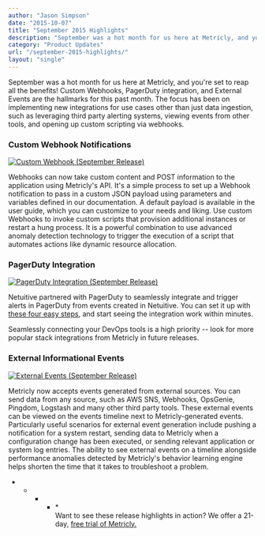 ```yaml
---
author: "Jason Simpson"
date: "2015-10-07"
title: "September 2015 Highlights"
description: "September was a hot month for us here at Metricly, and you’re set to reap all the benefits! Check out this month's new releases."
category: "Product Updates"
url: "/september-2015-highlights/"
layout: "single"
---
```


September was a hot month for us here at Metricly, and you're set to reap all the benefits! Custom Webhooks, PagerDuty integration, and External Events are the hallmarks for this past month. The focus has been on implementing new integrations for use cases other than just data ingestion, such as leveraging third party alerting systems, viewing events from other tools, and opening up custom scripting via webhooks.

### Custom Webhook Notifications

[![Custom Webhook (September Release)](https://s3-us-west-2.amazonaws.com/com-netuitive-app-usw2-public/wp-content/uploads/2016/03/webhook.jpg)](https://s3-us-west-2.amazonaws.com/com-netuitive-app-usw2-public/wp-content/uploads/2016/03/webhook.jpg)

Webhooks can now take custom content and POST information to the application using Metricly's API. It's a simple process to set up a Webhook notification to pass in a custom JSON payload using parameters and variables defined in our documentation. A default payload is available in the user guide, which you can customize to your needs and liking. Use custom Webhooks to invoke custom scripts that provision additional instances or restart a hung process. It is a powerful combination to use advanced anomaly detection technology to trigger the execution of a script that automates actions like dynamic resource allocation.

### PagerDuty Integration

[![PagerDuty Integration (September Release)](https://s3-us-west-2.amazonaws.com/com-netuitive-app-usw2-public/wp-content/uploads/2016/03/pagerDuty1.jpg)](https://s3-us-west-2.amazonaws.com/com-netuitive-app-usw2-public/wp-content/uploads/2016/03/pagerDuty1.jpg)

Netuitive partnered with PagerDuty to seamlessly integrate and trigger alerts in PagerDuty from events created in Netuitive. You can set it up with [these four easy steps](/metricly-pagerduty-monitoring-alarms/), and start seeing the integration work within minutes.

Seamlessly connecting your DevOps tools is a high priority -- look for more popular stack integrations from Metricly in future releases.

### External Informational Events

[![External Events (September Release)](https://s3-us-west-2.amazonaws.com/com-netuitive-app-usw2-public/wp-content/uploads/2016/03/ExternalEvents.jpg)](https://s3-us-west-2.amazonaws.com/com-netuitive-app-usw2-public/wp-content/uploads/2016/03/ExternalEvents.jpg)

Metricly now accepts events generated from external sources. You can send data from any source, such as AWS SNS, Webhooks, OpsGenie, Pingdom, Logstash and many other third party tools. These external events can be viewed on the events timeline next to Metricly-generated events. Particularly useful scenarios for external event generation include pushing a notification for a system restart, sending data to Metricly when a configuration change has been executed, or sending relevant application or system log entries. The ability to see external events on a timeline alongside performance anomalies detected by Metricly's behavior learning engine helps shorten the time that it takes to troubleshoot a problem.

* * * * *\
Want to see these release highlights in action? We offer a 21-day, [free trial of Metricly.](/signup)

